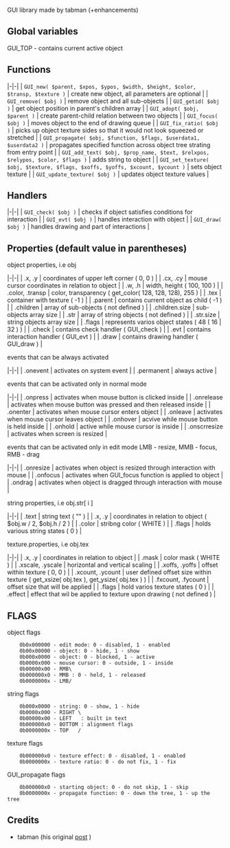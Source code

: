 GUI library made by tabman (+enhancements)

## Global variables 

GUI_TOP - contains current active object

## Functions 

|-|-|
| ```GUI_new( $parent, $xpos, $ypos, $width, $height, $color, $transp, $texture )``` | create new object, all parameters are optional |
| ```GUI_remove( $obj )``` | remove object and all sub-objects |
| ```GUI_getid( $obj )``` | get object position in parent's children array |
| ```GUI_adopt( $obj, $parent )``` | create parent-child relation between two objects |
| ```GUI_focus( $obj )``` | moves object to the end of drawing queue |
| ```GUI_fix_ratio( $obj )``` | picks up object texture sides so that it would not look squeezed or stretched |
| ```GUI_propagate( $obj, $function, $flags, $userdata1, $userdata2 )``` | propagates specified function across object tree strating from entry point |
| ```GUI_add_text( $obj, $prop_name, $text, $relxpos, $relypos, $color, $flags )``` | adds string to object |
| ```GUI_set_texture( $obj, $texture, $flags, $xoffs, $yoffs, $xcount, $ycount )``` | sets object texture |
| ```GUI_update_texture( $obj )``` | updates object texture values |

## Handlers 

|-|-|
| ```GUI_check( $obj )``` | checks if object satisfies conditions for interaction |
| ```GUI_evt( $obj )``` | handles interaction with object |
| ```GUI_draw( $obj )``` | handles drawing and part of interactions |

## Properties (default value in parentheses)

object properties, i.e obj

|-|-|
| .x, .y | coordinates of upper left corner ( 0, 0 ) |
| .cx, .cy | mouse cursor coordinates in relation to object |
| .w, .h | width, height ( 100, 100 ) |
| .color, .transp | color, transparency ( get_color( 128, 128, 128), 255 ) |
| .tex | container with texture ( -1 ) |
| .parent | contains current object as child ( -1 ) |
| .children | array of sub-objects ( not defined  ) |
| .children.size | sub-objects array size |
| .str | array of string objects ( not defined ) |
| .str.size | string objects array size |
| .flags | represents varios object states ( 48 ( 16 | 32 ) ) |
| .check | contains check handler ( GUI_check ) |
| .evt | contains interaction handler ( GUI_evt ) |
| .draw | contains drawing handler ( GUI_draw ) |

events that can be always activated

|-|-|
| .onevent | activates on system event |
| .permanent | always active |

events that can be activated only in normal mode

|-|-|
| .onpress | activates when mouse button is clicked inside |
| .onrelease | activates when mouse button was pressed and then released inside |
| .onenter | activates when mouse cursor enters object |
| .onleave | activates when mouse cursor leaves object |
| .onhover | acvive while mouse button is held inside |
| .onhold | active while mouse cursor is inside |
| .onscrresize | activates when screen is resized |

events that can be activated only in edit mode
LMB - resize, MMB - focus, RMB - drag

|-|-|
| .onresize | activates when object is resized through interaction with mouse |
| .onfocus | activates when GUI_focus function is applied to object |
| .ondrag | activates when object is dragged through interaction with mouse |

string properties, i.e obj.str[ i ]

|-|-|
| .text | string text ( "" ) |
| .x, .y | coordinates in relation to object ( $obj.w / 2, $obj.h / 2 ) |
| .color | stribng color ( WHITE ) |
| .flags | holds various string states ( 0 ) |

texture.properties, i.e obj.tex

|-|-|
| .x, .y | coordinates in relation to object |
| .mask | color mask ( WHITE ) |
| .xscale, .yscale | horizontal and vertical scaling |
| .xoffs, .yoffs | offset within texture ( 0, 0 ) |
| .xcount, .ycount | user defined offset size within texture ( get_xsize( obj.tex ), get_ysize( obj.tex ) ) |
| .fxcount, .fycount | offset size that will be applied |
| .flags | hold varios texture states ( 0 ) |
| .effect | effect that wil be applied to texture upon drawing ( not defined ) |

## FLAGS

object flags

        0b0x000000 - edit mode: 0 - disabled, 1 - enabled
        0b00x00000 - object: 0 - hide, 1 - show
        0b000x0000 - object: 0 - blocked, 1 - active
        0b0000x000 - mouse cursor: 0 - outside, 1 - inside
        0b00000x00 - RMB\
        0b000000x0 - MMB : 0 - held, 1 - released 
        0b0000000x - LMB/

string flags

        0b000x0000 - string: 0 - show, 1 - hide
        0b0000x000 - RIGHT \
        0b00000x00 - LEFT   : built in text
        0b000000x0 - BOTTOM : alignment flags
        0b0000000x - TOP   /

texture flags

        0b000000x0 - texture effect: 0 - disabled, 1 - enabled
        0b0000000x - texture ratio: 0 - do not fix, 1 - fix

GUI_propagate flags

        0b000000x0 - starting object: 0 - do not skip, 1 - skip
        0b0000000x - propagate function: 0 - down the tree, 1 - up the tree

## Credits

* tabman (his original [post](http://www.warmplace.ru/forum/viewtopic.php?t=3464) )
